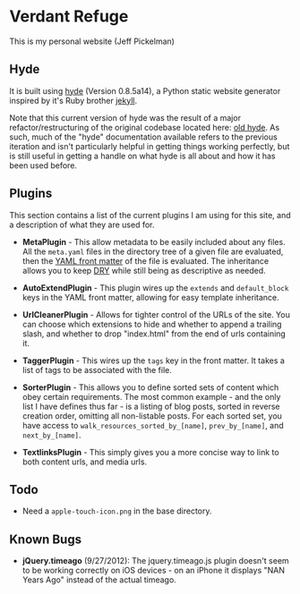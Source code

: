 # Verdant Refuge

This is my personal website (Jeff Pickelman)

## Hyde

It is built using [hyde][hyde] (Version 0.8.5a14), a Python static
website generator inspired by it's Ruby brother [jekyll][jekyll].

[hyde]: https://github.com/hyde/hyde "Hyde static website generator"
[jekyll]: http://jekyllrb.com/ "Jekyll: blog-aware, static site generator in Ruby"

Note that this current version of hyde was the result of a major
refactor/restructuring of the original codebase located here: [old
hyde][hyde-old].  As such, much of the "hyde" documentation available
refers to the previous iteration and isn't particularly helpful in
getting things working perfectly, but is still useful in getting a
handle on what hyde is all about and how it has been used before.

[hyde-old]: https://github.com/lakshmivyas/hyde "Static website generator inspired by Jekyll (Deprecated)"

## Plugins

This section contains a list of the current plugins I am using for this
site, and a description of what they are used for.

-   **MetaPlugin** - This allow metadata to be easily included about
    any files.  All the `meta.yaml` files in the directory tree of a
    given file are evaluated, then the [YAML front matter][yaml] of the
    file is evaluated.  The inheritance allows you to keep [DRY][dry]
    while still being as descriptive as needed.

[yaml]: https://github.com/mojombo/jekyll/wiki/yaml-front-matter "Describes YAML front matter - ignore the Jekyll-specific bits!"
[dry]: http://en.wikipedia.org/wiki/Don't_repeat_yourself "Wikipedia: Don't Repeat Yourself (DRY)"

-   **AutoExtendPlugin** - This plugin wires up the `extends` and
    `default_block` keys in the YAML front matter, allowing for easy
    template inheritance.

-   **UrlCleanerPlugin** - Allows for tighter control of the URLs of
    the site.  You can choose which extensions to hide and whether to
    append a trailing slash, and whether to drop "index.html" from the
    end of urls containing it.

-   **TaggerPlugin** - This wires up the `tags` key in the front
    matter.  It takes a list of tags to be associated with the file.

-   **SorterPlugin** - This allows you to define sorted sets of content
    which obey certain requirements.  The most common example - and the
    only list I have defines thus far - is a listing of blog posts,
    sorted in reverse creation order, omitting all non-listable posts.
    For each sorted set, you have access to
    `walk_resources_sorted_by_[name]`, `prev_by_[name]`, and
    `next_by_[name]`.

-   **TextlinksPlugin** - This simply gives you a more concise way to
    link to both content urls, and media urls.

## Todo

-   Need a `apple-touch-icon.png` in the base directory.

## Known Bugs

-   **jQuery.timeago** (9/27/2012): The jquery.timeago.js plugin
    doesn't seem to be working correctly on iOS devices - on an iPhone
    it displays "NAN Years Ago" instead of the actual timeago.

